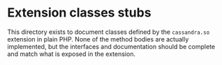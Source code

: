 # Extension classes stubs

This directory exists to document classes defined by the `cassandra.so`
extension in plain PHP. None of the method bodies are actually implemented, but
the interfaces and documentation should be complete and match what is exposed
in the extension.

